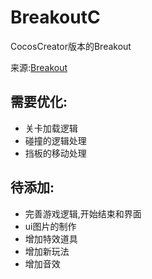 # BreakoutC
CocosCreator版本的Breakout

来源:[Breakout](https://learnopengl-cn.github.io/06%20In%20Practice/2D-Game/01%20Breakout/)


需要优化:
---   
    
* 关卡加载逻辑
* 碰撞的逻辑处理
* 挡板的移动处理
    
    
待添加:
---
* 完善游戏逻辑,开始结束和界面
* ui图片的制作
* 增加特效道具
* 增加新玩法
* 增加音效
